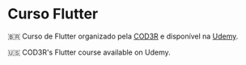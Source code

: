 # Curso Flutter

🇧🇷 Curso de Flutter organizado pela [COD3R](https://www.cod3r.com.br/) e disponível na [Udemy](https://www.udemy.com/course/curso-flutter/).

🇺🇸 COD3R's Flutter course available on Udemy.
